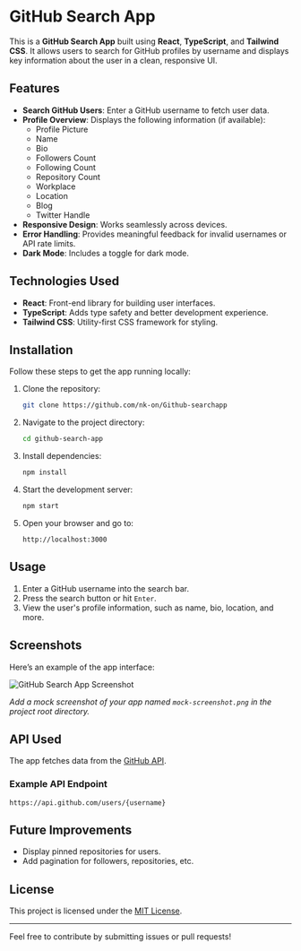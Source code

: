 # GitHub Search App

This is a **GitHub Search App** built using **React**, **TypeScript**, and **Tailwind CSS**. It allows users to search for GitHub profiles by username and displays key information about the user in a clean, responsive UI.

## Features

- **Search GitHub Users**: Enter a GitHub username to fetch user data.
- **Profile Overview**: Displays the following information (if available):
  - Profile Picture
  - Name
  - Bio
  - Followers Count
  - Following Count
  - Repository Count
  - Workplace
  - Location
  - Blog
  - Twitter Handle
- **Responsive Design**: Works seamlessly across devices.
- **Error Handling**: Provides meaningful feedback for invalid usernames or API rate limits.
- **Dark Mode**: Includes a toggle for dark mode.

## Technologies Used

- **React**: Front-end library for building user interfaces.
- **TypeScript**: Adds type safety and better development experience.
- **Tailwind CSS**: Utility-first CSS framework for styling.

## Installation

Follow these steps to get the app running locally:

1. Clone the repository:
   ```bash
   git clone https://github.com/nk-on/Github-searchapp
   ```

2. Navigate to the project directory:
   ```bash
   cd github-search-app
   ```

3. Install dependencies:
   ```bash
   npm install
   ```

4. Start the development server:
   ```bash
   npm start
   ```

5. Open your browser and go to:
   ```
   http://localhost:3000
   ```

## Usage

1. Enter a GitHub username into the search bar.
2. Press the search button or hit `Enter`.
3. View the user's profile information, such as name, bio, location, and more.

## Screenshots

Here’s an example of the app interface:

![GitHub Search App Screenshot]('./assets/Screenshot.png')

_Add a mock screenshot of your app named `mock-screenshot.png` in the project root directory._


## API Used

The app fetches data from the [GitHub API](https://docs.github.com/en/rest).

### Example API Endpoint

```plaintext
https://api.github.com/users/{username}
```

## Future Improvements

- Display pinned repositories for users.
- Add pagination for followers, repositories, etc.

## License

This project is licensed under the [MIT License](LICENSE).

---

Feel free to contribute by submitting issues or pull requests!
